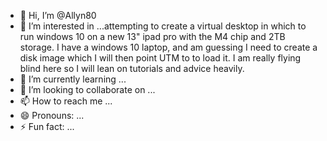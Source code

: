 - 👋 Hi, I’m @Allyn80
- 👀 I’m interested in ...attempting to create a virtual desktop in which to run windows 10 on a new 13" ipad pro with the M4 chip and 2TB storage.  I have a windows 10 laptop, and am guessing I need to create a disk image which I will then point UTM to to load it.  I am really flying blind here so I will lean on tutorials and advice heavily.
- 🌱 I’m currently learning ...
- 💞️ I’m looking to collaborate on ...
- 📫 How to reach me ...
- 😄 Pronouns: ...
- ⚡ Fun fact: ...

<!---
Allyn80/Allyn80 is a ✨ special ✨ repository because its `README.md` (this file) appears on your GitHub profile.
You can click the Preview link to take a look at your changes.
--->
